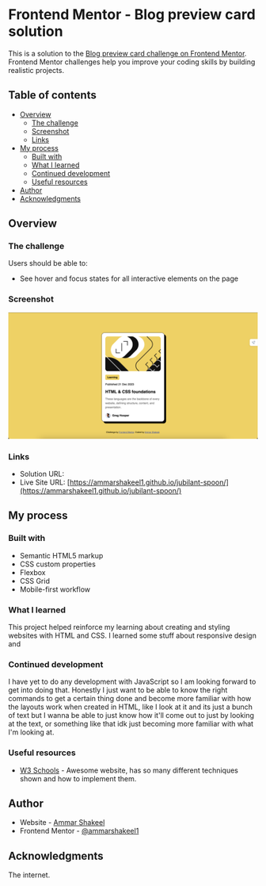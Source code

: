 # Frontend Mentor - Blog preview card solution

This is a solution to the [Blog preview card challenge on Frontend Mentor](https://www.frontendmentor.io/challenges/blog-preview-card-ckPaj01IcS). Frontend Mentor challenges help you improve your coding skills by building realistic projects. 

## Table of contents

- [Overview](#overview)
  - [The challenge](#the-challenge)
  - [Screenshot](#screenshot)
  - [Links](#links)
- [My process](#my-process)
  - [Built with](#built-with)
  - [What I learned](#what-i-learned)
  - [Continued development](#continued-development)
  - [Useful resources](#useful-resources)
- [Author](#author)
- [Acknowledgments](#acknowledgments)

## Overview

### The challenge

Users should be able to:

- See hover and focus states for all interactive elements on the page

### Screenshot

![](./assets/images/blog-preview-screenshot.png)


### Links

- Solution URL: [](https://your-solution-url.com)
- Live Site URL: [https://ammarshakeel1.github.io/jubilant-spoon/](https://ammarshakeel1.github.io/jubilant-spoon/)

## My process

### Built with

- Semantic HTML5 markup
- CSS custom properties
- Flexbox
- CSS Grid
- Mobile-first workflow

### What I learned

This project helped reinforce my learning about creating and styling websites with HTML and CSS. I learned some stuff about responsive design and 

### Continued development

I have yet to do any development with JavaScript so I am looking forward to get into doing that. Honestly I just want to be able to know the right commands to get a certain thing done and become more familiar with how the layouts work when created in HTML, like I look at it and its just a bunch of text but I wanna be able to just know how it'll come out to just by looking at the text, or something like that idk just becoming more familiar with what I'm looking at.

### Useful resources

- [W3 Schools](https://www.w3schools.com/css/default.asp) - Awesome website, has so many different techniques shown and how to implement them.

## Author

- Website - [Ammar Shakeel](https://www.linkedin.com/in/ammar-shakeel-69436b282/)
- Frontend Mentor - [@ammarshakeel1](https://www.frontendmentor.io/profile/ammarshakeel1)



## Acknowledgments

The internet.